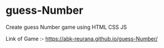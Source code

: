 # guess-Number
Create guess Number game using HTML CSS JS

Link of Game :-
https://abk-reurana.github.io/guess-Number/
